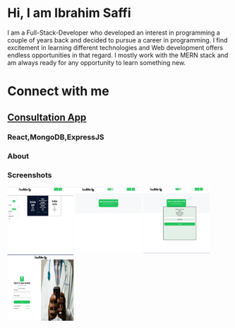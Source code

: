 # Hi, I am Ibrahim Saffi
I am a Full-Stack-Developer who developed  an interest in programming a couple of years back and decided to pursue a career in programming. I find excitement in learning different technologies and Web development offers endless opportunities in that regard. I mostly work with the MERN stack and am always ready for any opportunity to learn something new.
# Connect with me
## <a href="https://subtle-maamoul-3fb675.netlify.app/" >Consultation App</a>
### React,MongoDB,ExpressJS
### About
### Screenshots
<img src="Availble doctors and filters.png" alt="Logo" width="150" height="150">
<img src="Doctor Upcoming.PNG" alt="Logo" width="150" height="150">
<img src="Prescribe doctor.PNG" alt="Logo" width="150" height="150">
<img src="Login.PNG" alt="Logo" width="150" height="150">
